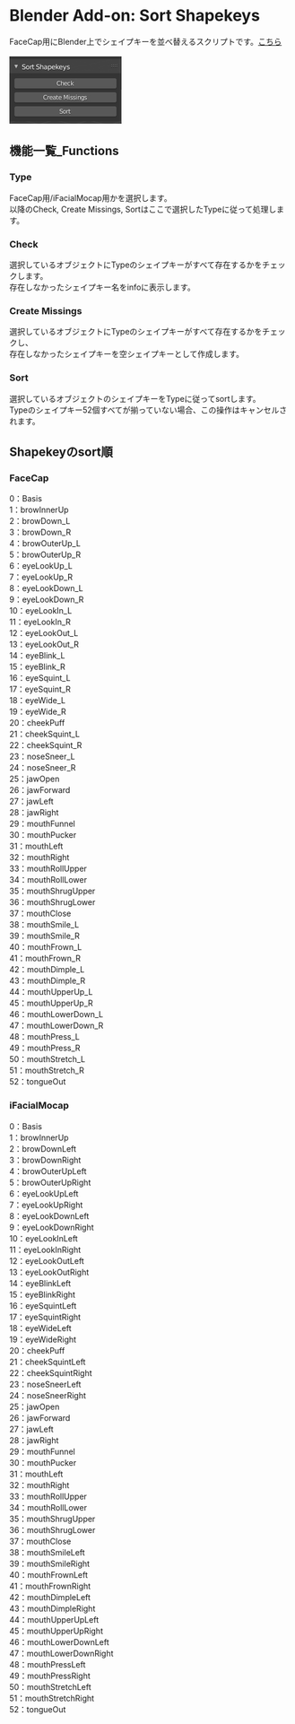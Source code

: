 # Blender Add-on: Sort Shapekeys
FaceCap用にBlender上でシェイプキーを並べ替えるスクリプトです。[こちら](https://github.com/3str6/sort_shapekeys/releases/download/v1.0/sort_shapekeys.zip)    
<br>
![アドオン画像](./doc/sort_shapekeys_00.jpg)

## 機能一覧_Functions  
### Type  
FaceCap用/iFacialMocap用かを選択します。  
以降のCheck, Create Missings, Sortはここで選択したTypeに従って処理します。  

### Check  
選択しているオブジェクトにTypeのシェイプキーがすべて存在するかをチェックします。  
存在しなかったシェイプキー名をinfoに表示します。  

### Create Missings  
選択しているオブジェクトにTypeのシェイプキーがすべて存在するかをチェックし、  
存在しなかったシェイプキーを空シェイプキーとして作成します。  

### Sort  
選択しているオブジェクトのシェイプキーをTypeに従ってsortします。  
Typeのシェイプキー52個すべてが揃っていない場合、この操作はキャンセルされます。  

## Shapekeyのsort順  
### FaceCap  
0：Basis  
1：browInnerUp  
2：browDown_L  
3：browDown_R  
4：browOuterUp_L  
5：browOuterUp_R  
6：eyeLookUp_L  
7：eyeLookUp_R  
8：eyeLookDown_L  
9：eyeLookDown_R  
10：eyeLookIn_L  
11：eyeLookIn_R  
12：eyeLookOut_L  
13：eyeLookOut_R  
14：eyeBlink_L  
15：eyeBlink_R  
16：eyeSquint_L  
17：eyeSquint_R  
18：eyeWide_L  
19：eyeWide_R  
20：cheekPuff  
21：cheekSquint_L  
22：cheekSquint_R  
23：noseSneer_L  
24：noseSneer_R  
25：jawOpen  
26：jawForward  
27：jawLeft  
28：jawRight  
29：mouthFunnel  
30：mouthPucker  
31：mouthLeft  
32：mouthRight  
33：mouthRollUpper  
34：mouthRollLower  
35：mouthShrugUpper  
36：mouthShrugLower  
37：mouthClose  
38：mouthSmile_L  
39：mouthSmile_R  
40：mouthFrown_L  
41：mouthFrown_R  
42：mouthDimple_L  
43：mouthDimple_R  
44：mouthUpperUp_L  
45：mouthUpperUp_R  
46：mouthLowerDown_L  
47：mouthLowerDown_R  
48：mouthPress_L  
49：mouthPress_R  
50：mouthStretch_L  
51：mouthStretch_R  
52：tongueOut  
### iFacialMocap
0：Basis  
1：browInnerUp  
2：browDownLeft  
3：browDownRight  
4：browOuterUpLeft  
5：browOuterUpRight  
6：eyeLookUpLeft  
7：eyeLookUpRight  
8：eyeLookDownLeft  
9：eyeLookDownRight  
10：eyeLookInLeft  
11：eyeLookInRight  
12：eyeLookOutLeft  
13：eyeLookOutRight  
14：eyeBlinkLeft  
15：eyeBlinkRight  
16：eyeSquintLeft  
17：eyeSquintRight  
18：eyeWideLeft  
19：eyeWideRight  
20：cheekPuff  
21：cheekSquintLeft  
22：cheekSquintRight  
23：noseSneerLeft  
24：noseSneerRight  
25：jawOpen  
26：jawForward  
27：jawLeft  
28：jawRight  
29：mouthFunnel  
30：mouthPucker  
31：mouthLeft  
32：mouthRight  
33：mouthRollUpper  
34：mouthRollLower  
35：mouthShrugUpper  
36：mouthShrugLower  
37：mouthClose  
38：mouthSmileLeft  
39：mouthSmileRight  
40：mouthFrownLeft  
41：mouthFrownRight  
42：mouthDimpleLeft  
43：mouthDimpleRight  
44：mouthUpperUpLeft  
45：mouthUpperUpRight  
46：mouthLowerDownLeft  
47：mouthLowerDownRight  
48：mouthPressLeft  
49：mouthPressRight  
50：mouthStretchLeft  
51：mouthStretchRight  
52：tongueOut  

